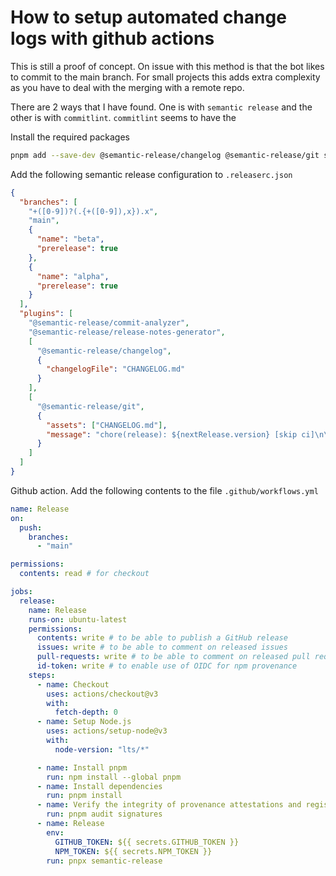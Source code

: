 # How to setup automated change logs with github actions

This is still a proof of concept. On issue with this method is that the bot likes to commit to the main branch. For small projects this adds extra complexity as you have to deal with the merging with a remote repo.

There are 2 ways that I have found. One is with `semantic release` and the other is with `commitlint`. `commitlint` seems to have the

Install the required packages

```bash
pnpm add --save-dev @semantic-release/changelog @semantic-release/git semantic-release
```

Add the following semantic release configuration to `.releaserc.json`

```json
{
  "branches": [
    "+([0-9])?(.{+([0-9]),x}).x",
    "main",
    {
      "name": "beta",
      "prerelease": true
    },
    {
      "name": "alpha",
      "prerelease": true
    }
  ],
  "plugins": [
    "@semantic-release/commit-analyzer",
    "@semantic-release/release-notes-generator",
    [
      "@semantic-release/changelog",
      {
        "changelogFile": "CHANGELOG.md"
      }
    ],
    [
      "@semantic-release/git",
      {
        "assets": ["CHANGELOG.md"],
        "message": "chore(release): ${nextRelease.version} [skip ci]\n\n${nextRelease.notes}"
      }
    ]
  ]
}
```

Github action. Add the following contents to the file `.github/workflows.yml`

```yaml
name: Release
on:
  push:
    branches:
      - "main"

permissions:
  contents: read # for checkout

jobs:
  release:
    name: Release
    runs-on: ubuntu-latest
    permissions:
      contents: write # to be able to publish a GitHub release
      issues: write # to be able to comment on released issues
      pull-requests: write # to be able to comment on released pull requests
      id-token: write # to enable use of OIDC for npm provenance
    steps:
      - name: Checkout
        uses: actions/checkout@v3
        with:
          fetch-depth: 0
      - name: Setup Node.js
        uses: actions/setup-node@v3
        with:
          node-version: "lts/*"

      - name: Install pnpm
        run: npm install --global pnpm
      - name: Install dependencies
        run: pnpm install
      - name: Verify the integrity of provenance attestations and registry signatures for installed dependencies
        run: pnpm audit signatures
      - name: Release
        env:
          GITHUB_TOKEN: ${{ secrets.GITHUB_TOKEN }}
          NPM_TOKEN: ${{ secrets.NPM_TOKEN }}
        run: pnpx semantic-release
```
